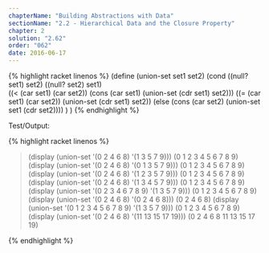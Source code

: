 ```yaml
---
chapterName: "Building Abstractions with Data"
sectionName: "2.2 - Hierarchical Data and the Closure Property"
chapter: 2
solution: "2.62"
order: "062"
date: 2016-06-17
---
```


{% highlight racket linenos %}
(define (union-set set1 set2)
  (cond ((null? set1) set2)
        ((null? set2) set1)        
        ((< (car set1) (car set2)) (cons (car set1) (union-set (cdr set1) set2)))
        ((= (car set1) (car set2)) (union-set (cdr set1) set2))
        (else (cons (car set2) (union-set set1 (cdr set2))))
  )
)
{% endhighlight %}

Test/Output:

{% highlight racket linenos %}
> (display (union-set '(0 2 4 6 8) '(1 3 5 7 9)))
(0 1 2 3 4 5 6 7 8 9)
> (display (union-set '(0 2 4 6 8) '(0 1 3 5 7 9)))
(0 1 2 3 4 5 6 7 8 9)
> (display (union-set '(0 2 4 6 8) '(1 2 3 5 7 9)))
(0 1 2 3 4 5 6 7 8 9)
> (display (union-set '(0 2 4 6 8) '(1 3 4 5 7 9)))
(0 1 2 3 4 5 6 7 8 9)
> (display (union-set '(0 2 3 4 6 7 8 9) '(1 3 5 7 9)))
(0 1 2 3 4 5 6 7 8 9)
> (display (union-set '(0 2 4 6 8) '(0 2 4 6 8)))
(0 2 4 6 8)
> (display (union-set '(0 1 2 3 4 5 6 7 8 9) '(1 3 5 7 9)))
(0 1 2 3 4 5 6 7 8 9)
> (display (union-set '(0 2 4 6 8) '(11 13 15 17 19)))
(0 2 4 6 8 11 13 15 17 19)
>
{% endhighlight %}

